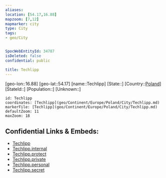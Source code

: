 ```yaml
---
aliases: 
location: [54.17,16.88]
mapzoom: [7,12] 
mapmarker: city 
type: City
tags:
- geo/City


SpocWebEntityId: 34787
isDeleted: false
confidential: public

title: Techlipp
---
```

[geo-lon::16.88]
[geo-lat::54.17]
[name::Techlipp]
[State::]
[Country::[Poland](geo/Continent/Europe/Poland.md)]
[StateId::]
[Population::]
[Unknown::]


```leaflet
id: Techlipp
coordinates: [Techlipp](geo/Continent/Europe/Poland/City/Techlipp.md)
markerFile: [Techlipp](geo/Continent/Europe/Poland/City/Techlipp.md)
defaultZoom: 11 
maxZoom: 18
```


## Confidential Links & Embeds: 
- [Techlipp](../../../../../../_public/geo/Continent/Europe/Poland/City/Techlipp.md) 
- [Techlipp.internal](../../../../../../_internal/geo/Continent/Europe/Poland/City/Techlipp.internal.md) 
- [Techlipp.protect](../../../../../../_protect/geo/Continent/Europe/Poland/City/Techlipp.protect.md) 
- [Techlipp.private](../../../../../../_private/geo/Continent/Europe/Poland/City/Techlipp.private.md) 
- [Techlipp.personal](../../../../../../_personal/geo/Continent/Europe/Poland/City/Techlipp.personal.md) 
- [Techlipp.secret](../../../../../../_secret/geo/Continent/Europe/Poland/City/Techlipp.secret.md) 
